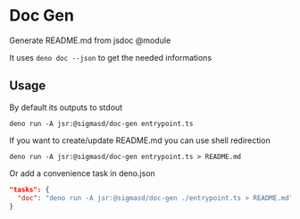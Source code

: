 # Doc Gen

Generate README.md from jsdoc @module

It uses `deno doc --json` to get the needed informations

## Usage

By default its outputs to stdout

```
deno run -A jsr:@sigmasd/doc-gen entrypoint.ts
```

If you want to create/update README.md you can use shell redirection

```
deno run -A jsr:@sigmasd/doc-gen entrypoint.ts > README.md
```

Or add a convenience task in deno.json

```json
"tasks": {
  "doc": "deno run -A jsr:@sigmasd/doc-gen ./entrypoint.ts > README.md"
}
```
